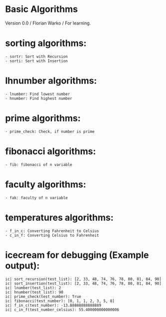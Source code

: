 # Basic Algorithms

Version 0.0 / Florian Warko / For learning.

# sorting algorithms:

    - sortr: Sort with Recursion
    - sorti: Sort with Insertion

# lhnumber algorithms:

    - lnumber: Find lowest number
    - hnumber: Find highest number

# prime algorithms:

    - prime_check: Check, if number is prime

# fibonacci algorithms:

    - fib: fibonacci of n variable

# faculty algorithms:

    - fak: faculty of n variable

# temperatures algorithms:

    - f_in_c: Converting Fahrenheit to Celsius
    - c_in_f: Converting Celsius to Fahrenheit

# icecream for debugging (Example output):

    ic| sort_recursion(test_list): [2, 33, 48, 74, 76, 78, 80, 81, 84, 90]
    ic| sort_insertion(test_list): [2, 33, 48, 74, 76, 78, 80, 81, 84, 90]
    ic| lnumber(test_list): 2
    ic| hnumber(test_list): 90
    ic| prime_check(test_number): True
    ic| fibonacci(test_number): [0, 1, 1, 2, 3, 5, 8]
    ic| f_in_c(test_number): -13.88888888888889
    ic| c_in_f(test_number_celsius): 55.400000000000006